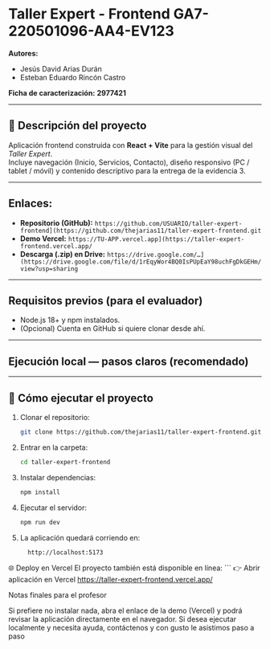 

# Taller Expert - Frontend GA7-220501096-AA4-EV123

**Autores:**  
- Jesús David Arias Durán  
- Esteban Eduardo Rincón Castro

**Ficha de caracterización:** **2977421**

---

## 📌 Descripción del proyecto
Aplicación frontend construida con **React + Vite** para la gestión visual del *Taller Expert*.  
Incluye navegación (Inicio, Servicios, Contacto), diseño responsivo (PC / tablet / móvil) y contenido descriptivo para la entrega de la evidencia 3.

---

## Enlaces:
- **Repositorio (GitHub):** `https://github.com/USUARIO/taller-expert-frontend](https://github.com/thejarias11/taller-expert-frontend.git`  
- **Demo Vercel:** `https://TU-APP.vercel.app](https://taller-expert-frontend.vercel.app/`  
- **Descarga (.zip) en Drive:** `https://drive.google.com/…](https://drive.google.com/file/d/1rEqyWor4BQ0IsPUpEaY98uchFgDkGEHm/view?usp=sharing`

---

## Requisitos previos (para el evaluador)
- Node.js 18+ y npm instalados.
- (Opcional) Cuenta en GitHub si quiere clonar desde ahí.

---

## Ejecución local — pasos claros (recomendado)

---

## 🚀 Cómo ejecutar el proyecto

1. Clonar el repositorio:
   ```bash
   git clone https://github.com/thejarias11/taller-expert-frontend.git
2. Entrar en la carpeta:
    ```bash
   cd taller-expert-frontend
3. Instalar dependencias:
   ```bash
   npm install

4. Ejecutar el servidor:
   ```bash
   npm run dev

5. La aplicación quedará corriendo en:
    ```bash
      http://localhost:5173

🌐 Deploy en Vercel
El proyecto también está disponible en línea:
       ```
   👉 Abrir aplicación en Vercel https://taller-expert-frontend.vercel.app/       

Notas finales para el profesor

Si prefiere no instalar nada, abra el enlace de la demo (Vercel) y podrá revisar la aplicación directamente en el navegador. Si desea ejecutar localmente y necesita ayuda, contáctenos y con gusto le asistimos paso a paso


